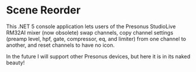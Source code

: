 # Scene Reorder

This .NET 5 console application lets users of the Presonus StudioLive RM32AI mixer (now obsolete) swap channels, copy channel settings (preamp level, hpf, gate, compressor, eq, and limiter) from one channel to another, and reset channels to have no icon.

In the future I will support other Presonus devices, but here it is in its naked beauty!

